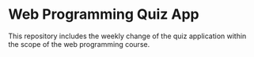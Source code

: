 # Web Programming Quiz App 
This repository includes the weekly change of the quiz application within the scope of the web programming course.
